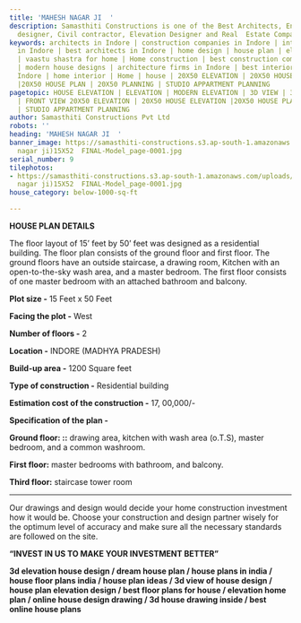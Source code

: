 ```yaml
---
title: 'MAHESH NAGAR JI  '
description: Samasthiti Constructions is one of the Best Architects, Engineer, Interior
  designer, Civil contractor, Elevation Designer and Real  Estate Companies in Indore.
keywords: architects in Indore | construction companies in Indore | interior designer
  in Indore | best architects in Indore | home design | house plan | elevation design
  | vaastu shastra for home | Home construction | best construction companies in Indore
  | modern house designs | architecture firms in Indore | best interior designer in
  Indore | home interior | Home | house | 20X50 ELEVATION | 20X50 HOUSE ELEVATION
  |20X50 HOUSE PLAN | 20X50 PLANNING | STUDIO APPARTMENT PLANNING
pagetopic: HOUSE ELEVATION | ELEVATION | MODERN ELEVATION | 3D VIEW | 3D ELEVATION
  | FRONT VIEW 20X50 ELEVATION | 20X50 HOUSE ELEVATION |20X50 HOUSE PLAN | 20X50 PLANNING
  | STUDIO APPARTMENT PLANNING
author: Samasthiti Constructions Pvt Ltd
robots: ''
heading: 'MAHESH NAGAR JI  '
banner_image: https://samasthiti-constructions.s3.ap-south-1.amazonaws.com/uploads/PLAN(mahesh
  nagar ji)15X52  FINAL-Model_page-0001.jpg
serial_number: 9
tilephotos:
- https://samasthiti-constructions.s3.ap-south-1.amazonaws.com/uploads/PLAN(mahesh
  nagar ji)15X52  FINAL-Model_page-0001.jpg
house_category: below-1000-sq-ft

---
```

**HOUSE PLAN DETAILS**

The floor layout of 15’ feet by 50’ feet was designed as a residential building. The floor plan consists of the ground floor and first floor. The ground floors have an outside staircase, a drawing room, Kitchen with an open-to-the-sky wash area, and a master bedroom. The first floor consists of one master bedroom with an attached bathroom and balcony.

**Plot size -** 15 Feet x 50 Feet

**Facing the plot -** West

**Number of floors -** 2

**Location -** INDORE (MADHYA PRADESH)

**Build-up area -** 1200 Square feet

**Type of construction -** Residential building

**Estimation cost of the construction -** 17, 00,000/-

**Specification of the plan -**

**Ground floor: ::** drawing area, kitchen with wash area (o.T.S), master bedroom, and a common washroom.

**First floor:** master bedrooms with bathroom, and balcony.

**Third floor:** staircase tower room

***

Our drawings and design would decide your home construction investment how it would be. Choose your construction and design partner wisely for the optimum level of accuracy and make sure all the necessary standards are followed on the site.

**“INVEST IN US TO MAKE YOUR INVESTMENT BETTER”**

**3d elevation house design / dream house plan / house plans in india / house floor plans india / house plan ideas / 3d view of house design / house plan elevation design / best floor plans for house / elevation home plan / online house design drawing / 3d house drawing inside / best online house plans**